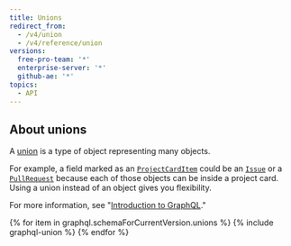```yaml
---
title: Unions
redirect_from:
  - /v4/union
  - /v4/reference/union
versions:
  free-pro-team: '*'
  enterprise-server: '*'
  github-ae: '*'
topics:
  - API
---
```


## About unions

A [union](https://graphql.github.io/graphql-spec/June2018/#sec-Unions) is a type of object representing many objects.

For example, a field marked as an [`ProjectCardItem`](/graphql/reference/unions#projectcarditem) could be an [`Issue`](/graphql/reference/objects#issue) or a [`PullRequest`](/graphql/reference/objects#pullrequest) because each of those objects can be inside a project card. Using a union instead of an object gives you flexibility.

For more information, see "[Introduction to GraphQL](/graphql/guides/introduction-to-graphql)."

{% for item in graphql.schemaForCurrentVersion.unions %}
  {% include graphql-union %}
{% endfor %}

